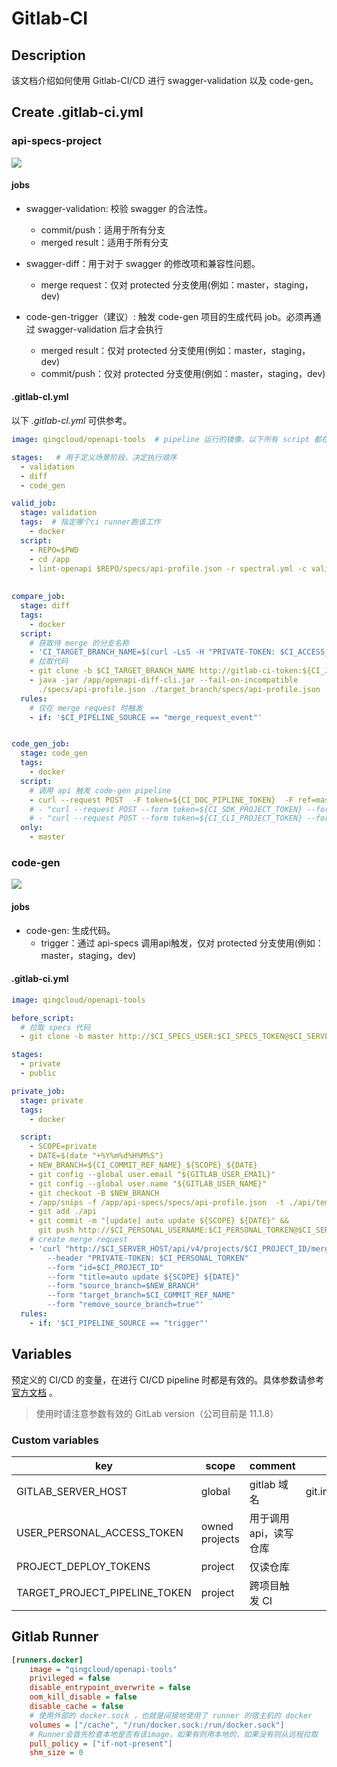 # Gitlab-CI

## Description
该文档介绍如何使用 Gitlab-CI/CD 进行 swagger-validation 以及 code-gen。

## Create .gitlab-ci.yml
### api-specs-project
![](./specs-CI.png)

#### jobs
* swagger-validation: 校验 swagger 的合法性。
    - commit/push：适用于所有分支
    - merged result：适用于所有分支
          
* swagger-diff：用于对于 swagger 的修改项和兼容性问题。
    - merge request：仅对 protected 分支使用(例如：master，staging，dev)
    
* code-gen-trigger（建议）: 触发 code-gen 项目的生成代码 job。必须再通过 swagger-validation 后才会执行
    - merged result：仅对 protected 分支使用(例如：master，staging，dev)
    - commit/push：仅对 protected 分支使用(例如：master，staging，dev)
    
#### .gitlab-cl.yml
以下 _.gitlab-cl.yml_ 可供参考。
```yaml
image: qingcloud/openapi-tools  # pipeline 运行的镜像，以下所有 script 都在该镜像中执行。

stages:   # 用于定义场景阶段，决定执行顺序
  - validation
  - diff
  - code_gen

valid_job:
  stage: validation 
  tags:  # 指定哪个ci runner跑该工作
    - docker
  script:
    - REPO=$PWD
    - cd /app
    - lint-openapi $REPO/specs/api-profile.json -r spectral.yml -c validaterc
    
  
compare_job:
  stage: diff
  tags:
    - docker
  script:
    # 获取待 merge 的分支名称
    - 'CI_TARGET_BRANCH_NAME=$(curl -LsS -H "PRIVATE-TOKEN: $CI_ACCESS_TOKEN" "http://$CI_SERVER_HOST/api/v4/projects/$CI_PROJECT_ID/merge_requests?source_branch=$CI_COMMIT_REF_NAME" | jq --raw-output ".[0].target_branch")' 
    # 拉取代码
    - git clone -b $CI_TARGET_BRANCH_NAME http://gitlab-ci-token:${CI_JOB_TOKEN}@$CI_SERVER_HOST/$CI_PROJECT_NAMESPACE/$CI_PROJECT_NAME.git ./target_branch
    - java -jar /app/openapi-diff-cli.jar --fail-on-incompatible 
      ./specs/api-profile.json ./target_branch/specs/api-profile.json
  rules:
    # 仅在 merge request 时触发
    - if: '$CI_PIPELINE_SOURCE == "merge_request_event"'


code_gen_job:
  stage: code_gen
  tags:
    - docker
  script:
    # 调用 api 触发 code-gen pipeline
    - curl --request POST  -F token=${CI_DOC_PIPLINE_TOKEN}  -F ref=master -F "variables[CI_SPECS_TOKEN]=$CI_ACCESS_TOKEN"  -F "variables[CI_SPECS_PATH]=$CI_PROJECT_NAMESPACE/$CI_PROJECT_NAME"  http://$CI_SERVER_HOST/api/v4/projects/${CI_DOC_PROJECT_ID}/trigger/pipeline
    # - "curl --request POST --form token=${CI_SDK_PROJECT_TOKEN} --form ref=master http://$CI_SERVER_HOST/api/v4/projects/${CI_SDK_PROJECT_ID}/trigger/pipeline"
    # - "curl --request POST --form token=${CI_CLI_PROJECT_TOKEN} --form ref=master http://$CI_SERVER_HOST/api/v4/projects/${CI_CLI_PROJECT_ID}/trigger/pipeline"
  only:
    - master

```

### code-gen
![](./code-gen-CI.png)
#### jobs
* code-gen: 生成代码。
    - trigger：通过 api-specs 调用api触发，仅对 protected 分支使用(例如：master，staging，dev)

#### .gitlab-ci.yml
```yaml
image: qingcloud/openapi-tools

before_script:
  # 拉取 specs 代码
  - git clone -b master http://$CI_SPECS_USER:$CI_SPECS_TOKEN@$CI_SERVER_HOST/$CI_SPECS_PATH.git /app/api-specs

stages:
  - private
  - public

private_job:
  stage: private
  tags:
    - docker

  script:
    - SCOPE=private
    - DATE=$(date "+%Y%m%d%H%M%S")
    - NEW_BRANCH=${CI_COMMIT_REF_NAME}_${SCOPE}_${DATE}
    - git config --global user.email "${GITLAB_USER_EMAIL}"
    - git config --global user.name "${GITLAB_USER_NAME}"
    - git checkout -B $NEW_BRANCH
    - /app/snips -f /app/api-specs/specs/api-profile.json  -t ./api/template -o ./api  -s $SCOPE
    - git add ./api
    - git commit -m "[update] auto update ${SCOPE} ${DATE}" && 
      git push http://$CI_PERSONAL_USERNAME:$CI_PERSONAL_TORKEN@$CI_SERVER_HOST/$CI_PROJECT_NAMESPACE/$CI_PROJECT_NAME.git -u $NEW_BRANCH &&
    # create merge request
    - 'curl "http://$CI_SERVER_HOST/api/v4/projects/$CI_PROJECT_ID/merge_requests" 
        --header "PRIVATE-TOKEN: $CI_PERSONAL_TORKEN" 
        --form "id=$CI_PROJECT_ID" 
        --form "title=auto update ${SCOPE} ${DATE}"
        --form "source_branch=$NEW_BRANCH" 
        --form "target_branch=$CI_COMMIT_REF_NAME"
        --form "remove_source_branch=true"'
  rules:
    - if: '$CI_PIPELINE_SOURCE == "trigger"'
```
## Variables
预定义的 CI/CD 的变量，在进行 CI/CD pipeline 时都是有效的。具体参数请参考 [官方文档](https://docs.gitlab.com/ee/ci/variables/predefined_variables.html) 。
> 使用时请注意参数有效的 GitLab version（公司目前是 11.1.8）

### Custom variables
| key  | scope |comment | example | 
| ---  | --- | --- | --- |
| GITLAB_SERVER_HOST |  global  | gitlab 域名 | git.internal.yunify.com
| USER_PERSONAL_ACCESS_TOKEN | owned projects | 用于调用 api，读写仓库 |  |
| PROJECT_DEPLOY_TOKENS | project | 仅读仓库 |  |
| TARGET_PROJECT_PIPELINE_TOKEN | project | 跨项目触发 CI


## Gitlab Runner
```ini
[runners.docker]
    image = "qingcloud/openapi-tools"
    privileged = false
    disable_entrypoint_overwrite = false
    oom_kill_disable = false
    disable_cache = false
    # 使用外部的 docker.sock ，也就是间接地使用了 runner 的宿主机的 docker
    volumes = ["/cache", "/run/docker.sock:/run/docker.sock"]
    # Runner会首先检查本地是否有该image，如果有则用本地的，如果没有则从远程拉取
    pull_policy = ["if-not-present"]
    shm_size = 0
```